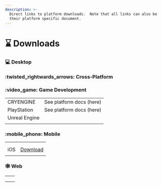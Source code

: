 ```yaml
---
description: >-
  Direct links to platform downloads.  Note that all links can also be found in
  their platform specific document.
---
```


# ⌛ Downloads

### :computer: Desktop&#x20;



### :twisted\_rightwards\_arrows: Cross-Platform



### :video\_game: Game Development

|               |                          |
| ------------- | ------------------------ |
| CRYENGINE     | See platform docs (here) |
| PlayStation   | See platform docs (here) |
| Unreal Engine |                          |
|               |                          |



### :mobile\_phone: Mobile

|     |                                                                   |
| --- | ----------------------------------------------------------------- |
|     |                                                                   |
|     |                                                                   |
| iOS | [Download](https://github.com/BugSplat-Git/BugSplat-iOS/releases) |
|     |                                                                   |



### 🕸️ Web&#x20;

|   |   |
| - | - |
|   |   |
|   |   |
|   |   |

